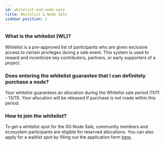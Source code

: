 ```yaml
---
id: whitelist-and-node-sale
title: Whitelist & Node Sale
sidebar_position: 2
---
```


### What is the whitelist (WL)?
Whitelist is a pre-approved list of participants who are given exclusive access to certain privileges during a sale event. This system is used to reward and incentivize key contributors, partners, or early supporters of a project.

### Does entering the whitelist guarantee that I can definitely purchase a node?
Your whitelist guarantees an allocation during the Whitelist sale period (11/11 - 13/11). Your allocation will be released if purchase is not made within this period.

### How to join the whitelist?
To get a whitelist spot for the 0G Node Sale, community members and ecosystem participants are eligible for reserved allocations. You can also apply for a waitlist  spot by filling out the application form [here](https://docs.google.com/forms/d/e/1FAIpQLScZSiIn3WBEdztzCObFBnLa0c6f1YoRwlN_eI8NxGPuG4w-zg/viewform). 
